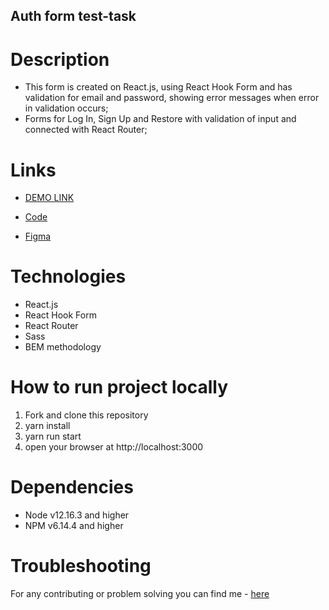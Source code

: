 ## Auth form test-task

# Description

- This form is created on React.js, using React Hook Form and has validation for email and password, showing error messages when error in validation occurs;
- Forms for Log In, Sign Up and Restore with validation of input and connected with React Router;

# Links

- [DEMO LINK](https://natalia-ponomarenko.github.io/auth-form-test/home)

- [Code](https://github.com/natalia-ponomarenko/auth-form-test)
- [Figma](https://www.figma.com/file/RkOUnhCQ4fydOnRzuXd6SW/Test-Task?node-id=514%3A78)

# Technologies

- React.js
- React Hook Form
- React Router
- Sass
- BEM methodology

# How to run project locally

1. Fork and clone this repository
2. yarn install
3. yarn run start
4. open your browser at http://localhost:3000

# Dependencies

- Node v12.16.3 and higher
- NPM v6.14.4 and higher

# Troubleshooting

For any contributing or problem solving you can find me - [here](https://t.me/ponomarenko_nataliia)
